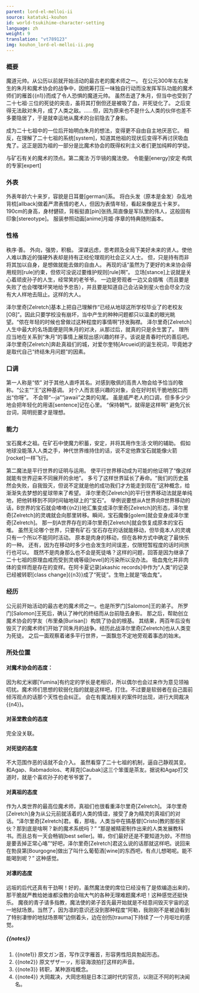 ```yaml
---
parent: lord-el-melloi-ii
source: katatuki-kouhon
id: world-tsukihime-character-setting
language: zh
weight: 9
translation: "vt789123"
img: kouhon_lord-el-melloi-ii.png
---
```


### 概要

魔道元帅。从公历以前就开始活动的最古老的魔术师之一。
在公元300年左右发生的朱月和魔术协会的战争中，因统筹打压一味独自行动而没发挥军队功能的魔术师们的雁首{{n1}}而成了令人恐惧的魔道元帅。
虽然击退了朱月，但当中也受到了二十七祖·三位的死徒的突击，虽将其打倒但还是被吸了血，并死徒化了。
之后变得无法敌对朱月，成了人类之敌。……但，因为原来也不是什么人类的伙伴也差不多要隐居了，于是就幸运地从魔术的台前隐去了身影。

成为二十七祖中的一位后开始明白朱月的想法，变得更不自由自主地厌恶它。
相反，在理解了二十七祖的系统[system]，知道其他祖的现状后变得不再讨厌吸血鬼了。这正是因为祖的一部分是比魔术协会的既得权利主义者们更加纯粹的学徒。

与矿石有关的魔术的顶点。第二魔法·万华镜的魔法使。
令能量[energy]安定·构筑的专家[expert]

### 外表

外表年龄六十来岁，容貌是日耳曼[germani]系。
将白头发（原本是金发）杂乱地背梳[allback]做着严肃表情的老人，但因为表情年轻，看起来像是五十来岁。
190cm的身高，身材健硕，背板挺直[pin]张扬,简直像是军队里的伟人，这般固有印象[stereotype]。
服装参照动画[anime]月姬·序章的特典随附画本。

### 性格

秩序·善。
外向，强势，积极。
深谋远虑，思考顾及全局下美好未来的贤人。使他人难以靠近的强硬外表却是持有正经伦理观的社会正义人士。
但，只是持有而非将其加以自身，是想做就能去做的自由人。
再现的话“虽然为了更好的未来协会得用规则[rule]约束，但侬可没说过要维护规则[rule]啊”。
立场[stance]上说就是关心着顽皮孙子的人生，经常笑的老爷爷。
一边是旁观者一边又会插嘴（而且要是失败了也会嘿嘿坏笑地给予忠告），并且要是知道自己会沾染到星火也会尽全力没有大人样地去阻止。这样的大人。

泽尔里奇[Zelretch]基本上把自己理解作“已经从地球这所学校毕业了的老校友[OB]”。因此只要学校没有崩坏，当中产生的种种问题都只以温柔的眼光眺望。“侬在年轻的时候也曾做过这种程度的事情啊”抒发胸襟。
泽尔里奇[Zelretch]人生中最大的名场面便是同朱月的对决，从那过后，就真的只是余生罢了。
理所应当地在关系到“朱月”的事情上展现出感兴趣的样子。该说是青春时代的善后吧。泽尔里奇[Zelretch]奔赴真祖们的城，对爱尔奎特[Arcueid]的诞生祝词，毕竟她才是取代自己“终结朱月问题”的因素。

### 口调

第一人称是“侬”
对于其他人直呼其名。对感到敬佩的高贵人物会给予恰当的敬称。“公主”“王”这种基调。
对个人而言感兴趣的对象，会在好时机干脆地脱口而出“你呀”。
不会带“--ja”“jawaii”之类的句尾。
虽是威严老人的口调，但多多少少地会把年轻化的用语[sentence]记在心里。
“保持朝气，就得是这样啊”
避免冗长台词，简明扼要才是理想。

### 能力

宝石魔术之祖。在矿石中使魔力积蓄，安定，并将其用作生活·文明的辅助。
假如地球没能落入人类之手，神代世界维持住的话，说不定他靠宝石就能像火箭[rocket]一样飞行。

第二魔法是平行世界的证明与运用。
使平行世界移动成为可能的他证明了“像这样就能有世界迎来不同展开的余地”。
多亏了这样世界延长了寿命。“我们的历史虽然会失败，自我毁灭，但说不定就是他的成功我们才方能走到现在”这种概念，给渐渐失去梦想的星球带来了希望。
泽尔里奇[Zelretch]的平行世界移动法就是单纯地，把他转移到不同时间轴地球上的“宝石”。
举例说要想从A世界向B世界移动的话，B世界的宝石就会喳喳{{n2}}地汇集变成泽尔里奇[Zelretch]的形态，泽尔里奇[Zelretch]的灵魂就会向那里转移。瞬间，宝石魔像[golem]就会变身成泽尔里奇[Zelretch]。
那一刻A世界存在的泽尔里奇[Zelretch]就会恢复成原本的宝石堆。
虽然无论哪个世界，只要有矿石·宝石存在的话就能移动，但毕竟本人的灵魂只有一个所以不能同时活动。
原本是肉身的移动，但在各种方式中确定了最快乐的一种。
还有，因为在移动时多少也会发生时间误差，仅限短暂程度的话时间旅行也可以。
既然不是肉身那么也不会是死徒咯？这样的问题，回答是因为继承了二十七祖的原理血戒而受到灵魂等级[level]的污染所以没办法。
吸血鬼化并非肉体的变样而是存在的变样。在阿卡夏记录[akashic records]中作为“人类”的记录已经被转职[class change]{{n3}}成了“死徒”。生物上就是“吸血鬼”。

### 经历

公元前开始活动的最古老的魔术师之一。也是所罗门[Salomon]王的弟子。
所罗门[Salomon]王死后，确认了神代的终结而从台前隐去身影。
那之后，帮助创立魔术协会的学友（布里桑[Burisan]）构筑了协会的根基。
其结果，两百年后没有毁灭了的魔术师们开始了同朱月的战争。经历此战泽尔里奇[Zelretch]也从人类变为死徒。
之后一面观察着诸多平行世界，一面飘忽不定地旁观着事态的始末。

### 所处位置

#### 对魔术协会的态度：

因为和尤米娜[Yumina]有约定的学长是老相识，所以偶尔也会过来作为意见领袖叨扰。魔术师们思想的软弱化指的就是这样吧，打住。不过要是软弱者在自己面前倾泻观点的话那个天性也会纠正。
会在有魔法相关的案件时出现，进行大岡裁决{{n4}}。

#### 对圣堂教会的态度

完全没关联。

#### 对死徒的态度

不大范围作恶的话就不会介入。
虽然看穿了二十七祖的机制，逼自己静观其变。和Agap、Rabmadolos、考拜克[Caubak]这三个笨蛋是茶友。据说和Agap打交道时，就是个喜欢孙子的老爷爷罢了。

#### 对真祖的态度

作为人类世界的最高位魔术师，真祖们也很看重泽尔里奇[Zelretch]。
泽尔里奇[Zelretch]身为从公元前就活着的人类的情谊，接受了身为精灵的真祖们的对话。“泽尔里奇[Zelretch]君。看，那啥。人类当中在搞基督[Cristo]教的那些家伙？那到底是啥啊？新的魔术系统吗？”
“那是被精密制作出来的人类发展教科书。而且总有一天会畅销[best seller]。嘛，你们最好还是不要知道为妙。不然怕是要丢掉正常心咯”“好吧，泽尔里奇[Zelretch]君这么说的话那就这样吧。说回来在勃艮第[Bourgogne]做出了叫什么葡萄酒[wine]的东西吧，有点儿想喝呢。能不能喝到呢？”
这种感觉。

#### 对凛的态度

远坂的后代还真有干劲啊！好的，虽然魔法使的席位已经没有了是侬编造出来的，那干脆就严教给她谁都没教的会喘大气的各种无理难题魔术吧！这种感觉还挺快乐。
魔夜的青子请多指教，魔法使的弟子首先最开始就是不经意间毁灭宇宙的这一地狱场景。当然了，因为凛的意识还没到那种程度“阿勒，我刚刚不是被迫看到了特别凄惨的地狱场景啊”边侧着头，边在创伤[trauma]下持续了一个月呕吐的感觉。

##### {{notes}}

1. {{note1}} 原文ガン首，写作汉字雁首，形容男性阳具勃起形态。
2. {{note2}} 原文ザザーッ，形容海浪拍打这样的声音。
3. {{note3}} 转职，某种游戏概念。
4. {{note4}} 大岡裁决，大岡忠相是日本江湖时代的官员，以刚正不阿的判决闻名。
